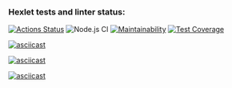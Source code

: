 ### Hexlet tests and linter status:
[![Actions Status](https://github.com/gorushkin/backend-project-lvl3/workflows/hexlet-check/badge.svg)](https://github.com/gorushkin/backend-project-lvl3/actions)
![Node.js CI](https://github.com/gorushkin/backend-project-lvl3/workflows/Node.js%20CI/badge.svg)
[![Maintainability](https://api.codeclimate.com/v1/badges/20822d95a14f7e26dbab/maintainability)](https://codeclimate.com/github/gorushkin/backend-project-lvl3/maintainability)
[![Test Coverage](https://api.codeclimate.com/v1/badges/20822d95a14f7e26dbab/test_coverage)](https://codeclimate.com/github/gorushkin/backend-project-lvl3/test_coverage)



[![asciicast](https://asciinema.org/a/ja9EZybshfqLyhnswoubJEUEC.svg)](https://asciinema.org/a/ja9EZybshfqLyhnswoubJEUEC)

[![asciicast](https://asciinema.org/a/f4sZqwbDWxbWEIwdxpkp38YXH.svg)](https://asciinema.org/a/f4sZqwbDWxbWEIwdxpkp38YXH)

[![asciicast](https://asciinema.org/a/yrhmCvTbZbIlDgh6z2qKV6VlX.svg)](https://asciinema.org/a/yrhmCvTbZbIlDgh6z2qKV6VlX)
